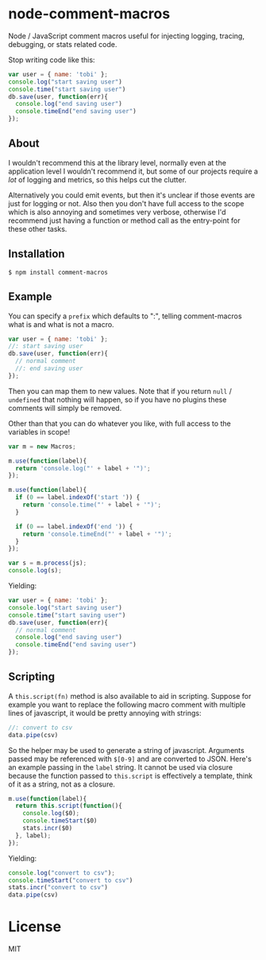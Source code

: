 
# node-comment-macros

  Node / JavaScript comment macros useful for injecting logging, tracing, debugging, or stats related code.

  Stop writing code like this:

```js
var user = { name: 'tobi' };
console.log("start saving user")
console.time("start saving user")
db.save(user, function(err){
  console.log("end saving user")
  console.timeEnd("end saving user")
});
```

## About

  I wouldn't recommend this at the library level, normally even at the application level I wouldn't recommend it, but some of our projects require a _lot_ of logging and metrics, so this helps cut the clutter.

  Alternatively you could emit events, but then it's unclear if those events are just for logging or not. Also then you don't have full access to the scope which is also annoying and sometimes very verbose, otherwise I'd recommend just having a function or method call as the entry-point for these other tasks.

## Installation

```
$ npm install comment-macros
```

## Example

 You can specify a `prefix` which defaults to ":",
 telling comment-macros what is and what is not a macro.

```js
var user = { name: 'tobi' };
//: start saving user
db.save(user, function(err){
  // normal comment
  //: end saving user
});
```

 Then you can map them to new values. Note that if you
 return `null` / `undefined` that nothing will happen,
 so if you have no plugins these comments will simply
 be removed.

 Other than that you can do whatever you like, with
 full access to the variables in scope!

```js
var m = new Macros;

m.use(function(label){
  return 'console.log("' + label + '")';
});

m.use(function(label){
  if (0 == label.indexOf('start ')) {
    return 'console.time("' + label + '")';
  }

  if (0 == label.indexOf('end ')) {
    return 'console.timeEnd("' + label + '")';
  }
});

var s = m.process(js);
console.log(s);
```

  Yielding:

```js
var user = { name: 'tobi' };
console.log("start saving user")
console.time("start saving user")
db.save(user, function(err){
  // normal comment
  console.log("end saving user")
  console.timeEnd("end saving user")
});
```

## Scripting

  A `this.script(fn)` method is also available to aid in scripting. Suppose for example you want to replace the following macro comment with multiple lines of javascript, it would be pretty annoying with strings:

```js
//: convert to csv
data.pipe(csv)
```

  So the helper may be used to generate a string of javascript. Arguments passed may be referenced with `$[0-9]` and are converted to JSON. Here's an example passing in the `label` string. It cannot be used via closure because the function passed to `this.script` is effectively a template, think of it as a string, not as a closure.

```js
m.use(function(label){
  return this.script(function(){
    console.log($0);
    console.timeStart($0)
    stats.incr($0)
  }, label);
});
```

  Yielding:

```js
console.log("convert to csv");
console.timeStart("convert to csv")
stats.incr("convert to csv")
data.pipe(csv)
```

# License

  MIT
